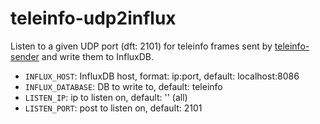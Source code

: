 # teleinfo-udp2influx

Listen to a given UDP port (dft: 2101) for teleinfo frames sent by [teleinfo-sender] and write them to InfluxDB.

* `INFLUX_HOST`: InfluxDB host, format: ip:port, default: localhost:8086
* `INFLUX_DATABASE`: DB to write to, default: teleinfo
* `LISTEN_IP`: ip to listen on, default: '' (all)
* `LISTEN_PORT`: post to listen on, default: 2101


[teleinfo-sender]: https://github.com/babs/teleinfo-sender
